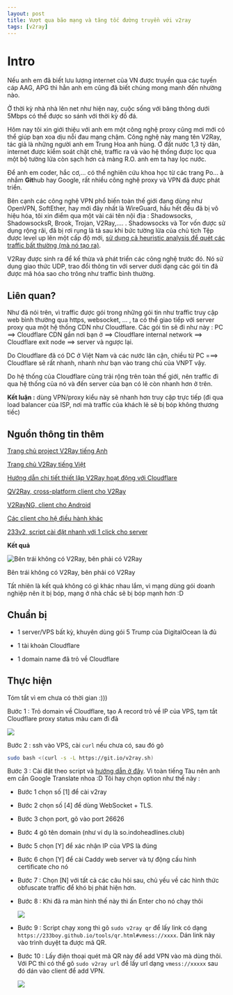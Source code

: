```yaml
---
layout: post
title: Vượt qua bão mạng và tăng tốc đường truyền với v2ray
tags: [v2ray]
---
```


# Intro
Nếu anh em đã biết lưu lượng internet của VN được truyền qua các tuyến cáp AAG, APG thì hẳn anh em cũng đã biết chúng mong manh đến nhường nào.

Ở thời kỳ nhà nhà lên net như hiện nay, cuộc sống với băng thông dưới 5Mbps có thể được so sánh với thời kỳ đồ đá.

Hôm nay tôi xin giới thiệu với anh em một công nghệ proxy cũng mơi mới có thể giúp bạn xoa dịu nỗi đau mạng chậm. Công nghệ này mang tên V2Ray, tác giả là những người anh em Trung Hoa anh hùng. Ở đất nước 1,3 tỷ dân, internet được kiểm soát chặt chẽ, traffic ra và vào hệ thống được lọc qua một bộ tường lửa còn sạch hơn cả màng R.O. anh em ta hay lọc nước.

Để anh em coder, hắc cơ,... có thể nghiên cứu khoa học từ các trang Po... à nhầm **Git**hub hay Google, rất nhiều công nghệ proxy và VPN đã được phát triển.

Bên cạnh các công nghệ VPN phổ biến toàn thế giới đang dùng như OpenVPN, SoftEther, hay mới đây nhất là WireGuard, hầu hết đều đã bị vô hiệu hóa, tôi xin điểm qua một vài cái tên nội địa : Shadowsocks, ShadowsocksR, Brook, Trojan, V2Ray,.... . Shadowsocks và Tor vốn được sử dụng rộng rãi, đã bị rơi rụng lả tả sau khi bức tường lửa của chủ tịch Tệp được level up lên một cấp độ mới, [sử dụng cả heuristic analysis để quét các traffic bất thường (mà nó tạo ra)](https://conferences.sigcomm.org/imc/2015/papers/p445.pdf).

V2Ray được sinh ra để kế thừa và phát triển các công nghệ trước đó. Nó sử dụng giao thức UDP, trao đổi thông tin với server dưới dạng các gói tin đã được mã hóa sao cho trông như traffic bình thường. 

## Liên quan?

Như đã nói trên, vì traffic được gói trong những gói tin như traffic truy cập web bình thường qua https, websocket, ... , ta có thể giao tiếp với server proxy qua một hệ thống CDN như Cloudflare. Các gói tin sẽ đi như này : PC ==> Cloudflare CDN gần nơi bạn ở ==> Cloudflare internal network ==> Cloudflare exit node ==> server và ngược lại.

Do Cloudflare đã có DC ở Việt Nam và các nước lân cận, chiều từ PC ===> Cloudflare sẽ rất nhanh, nhanh như bạn vào trang chủ của VNPT vậy.

Do hệ thống của Cloudflare cũng trải rộng trên toàn thế giới, nên traffic đi qua hệ thống của nó và đến server của bạn có lẽ còn nhanh hơn ở trên.

**Kết luận :** dùng VPN/proxy kiểu này sẽ nhanh hơn truy cập trực tiếp (đi qua load balancer của ISP, nơi mà traffic của khách lẻ sẽ bị bóp không thương tiếc)

## Nguồn thông tin thêm

[Trang chủ project V2Ray tiếng Anh](https://www.v2ray.com/en/)

[Trang chủ V2Ray tiếng Việt](https://www.v2ray.com/vi/welcome/start.html)

[Hướng dẫn chi tiết thiết lập V2Ray hoạt động với Cloudflare](https://blog.sprov.xyz/2019/03/11/cdn-v2ray-safe-proxy/)

[QV2Ray, cross-platform client cho V2Ray](https://github.com/Qv2ray/Qv2ray)

[V2RayNG, client cho Android](https://play.google.com/store/apps/details?id=com.v2ray.ang&hl=en_US)

[Các client cho hệ điều hành khác](https://www.v2ray.com/en/awesome/tools.html)

[233v2, script cài đặt nhanh với 1 click cho server](https://233v2.com/post/1/)

**Kết quả**

![Bên trái không có V2Ray, bên phải có V2Ray](http://i.imgur.com/pKfXdlc.png)

Bên trái không có V2Ray, bên phải có V2Ray

Tất nhiên là kết quả không có gì khác nhau lắm, vì mạng dùng gói doanh nghiệp nên ít bị bóp, mạng ở nhà chắc sẽ bị bóp mạnh hơn :D

## Chuẩn bị

- 1 server/VPS bất kỳ, khuyên dùng gói 5 Trump của DigitalOcean là đủ

- 1 tài khoản Cloudflare

- 1 domain name đã trỏ về Cloudflare


## Thực hiện

Tóm tắt vì em chưa có thời gian :)))

Bước 1 : Trỏ domain về Cloudflare, tạo A record trỏ về IP của VPS, tạm tắt Cloudflare proxy status màu cam đi đã

![](http://i.imgur.com/aiugilU.png)



Bước 2 : ssh vào VPS, cài `curl` nếu chưa có, sau đó gõ 

```bash
sudo bash <(curl -s -L https://git.io/v2ray.sh)
```

Bước 3 : Cài đặt theo script và [hướng dẫn ở đây](https://233v2.com/post/1/). Vì toàn tiếng Tàu nên anh em cần Google Translate nhoa :D Tôi hay chọn option như thế này : 

- Bước 1 chọn số [1] để cài v2ray

- Bước 2 chọn số [4] để dùng WebSocket + TLS.

- Bước 3 chọn port, gõ vào port 26626

- Bước 4 gõ tên domain (như ví dụ là so.indoheadlines.club)

- Bước 5 chọn [Y] để xác nhận IP của VPS là đúng

- Bước 6 chọn [Y] để cài Caddy web server và tự động cấu hình certificate cho nó

- Bước 7 : Chọn [N] với tất cả các câu hỏi sau, chủ yếu về các hình thức obfuscate traffic để khó bị phát hiện hơn.

- Bước 8 : Khi đã ra màn hình thế này thì ấn Enter cho nó chạy thôi

  ![](http://i.imgur.com/sZfZcdf.png)



- Bước 9 : Script chạy xong thì gõ `sudo v2ray qr` để lấy link có dạng `https://233boy.github.io/tools/qr.html#vmess://xxxx`. Dán link này vào trình duyệt ta được mã QR.

- Bước 10 : Lấy điện thoại quét mã QR này để add VPN vào mà dùng thôi. Với PC thì có thể gõ `sudo v2ray url` để lấy url dạng `vmess://xxxxx` sau đó dán vào client để add VPN. 

  ![](http://i.imgur.com/r1aY9tu.png)





